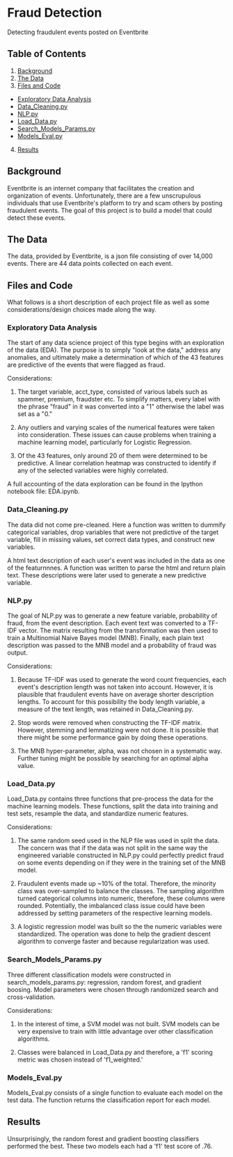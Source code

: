 # Fraud Detection
Detecting fraudulent events posted on Eventbrite
## Table of Contents
1. [Background](#background)
2. [The Data](#the-data)
3. [Files and Code](#files-and-code)
  * [Exploratory Data Analysis](#exploratory-data-analysis)
  * [Data_Cleaning.py](#data-cleaning)
  * [NLP.py](#nlp)
  * [Load_Data.py](#load-data)
  * [Search_Models_Params.py](#search-models-params)
  * [Models_Eval.py](#models-eval)
4. [Results](#results)

## Background 
Eventbrite is an internet company that facilitates the creation and organization of events.  Unfortunately, there are a few unscrupulous individuals that use Eventbrite's platform to try and scam others by posting fraudulent events.  The goal of this project is to build a model that could detect these events.

## The Data
The data, provided by Eventbrite, is a json file consisting of over 14,000 events.  There are 44 data points collected on each event. 

## Files and Code
What follows is a short description of each project file as well as some considerations/design choices made along the way.

### Exploratory Data Analysis
The start of any data science project of this type begins with an exploration of the data (EDA).  The purpose is to simply "look at the data," address any anomalies, and ultimately make a determination of which of the 43 features are predictive of the events that were flagged as fraud.

Considerations:

1.  The target variable, acct_type, consisted of various labels such as spammer, premium, fraudster etc.  To simplify matters, every label with the phrase "fraud" in it was converted into a "1" otherwise the label was set as a "0."

2.  Any outliers and varying scales of the numerical features were taken into consideration.  These issues can cause problems when training a machine learning model, particularly for Logistic Regression.

3.  Of the 43 features, only around 20 of them were determined to be predictive.  A linear correlation heatmap was constructed to identify if any of the selected variables were highly correlated.   

A full accounting of the data exploration can be found in the Ipython notebook file: EDA.ipynb.

### Data_Cleaning.py
The data did not come pre-cleaned.  Here a function was written to dummify categorical variables, drop variables that were not predictive of the target variable, fill in missing values, set correct data types, and construct new variables.  

A html text description of each user's event was included in the data as one of the featurnnnes.  A function was written to parse the html and return plain text.  These descriptions were later used to generate a new predictive variable.

### NLP.py
The goal of NLP.py was to generate a new feature variable, probability of fraud, from the event description.  Each event text was converted to a TF-IDF vector.  The matrix resulting from the transformation was then used to train a Multinomial Naive Bayes model (MNB).  Finally, each plain text description was passed to the MNB model and a probability of fraud was output.    

Considerations:

1.  Because TF-IDF was used to generate the word count frequencies, each event's description length was not taken into account.  However, it is plausible that fraudulent events have on average shorter description lengths.  To account for this possibility the body length variable, a measure of the text length, was retained in Data_Cleaning.py.

2.  Stop words were removed when constructing the TF-IDF matrix.  However, stemming and lemmatizing were not done.  It is possible that there might be some performance gain by doing these operations.

3.  The MNB hyper-parameter, alpha, was not chosen in a systematic way.  Further tuning might be possible by searching for an optimal alpha value.

### Load_Data.py
Load_Data.py contains three functions that pre-process the data for the machine learning models.  These functions, split the data into training and test sets, resample the data, and standardize numeric features.

Considerations:

1.    The same random seed used in the NLP file was used in split the data.  The concern was that if the data was not split in the same way the engineered variable constructed in NLP.py could perfectly predict fraud on some events depending on if they were in the training set of the MNB model.  

2.  Fraudulent events made up ~10% of the total.  Therefore, the minority class was over-sampled to balance the classes.  The sampling algorithm turned categorical columns into numeric, therefore, these columns were rounded.  Potentially, the imbalanced class issue could have been addressed by setting parameters of the respective learning models.

3.  A logistic regression model was built so the the numeric variables were standardized.  The operation was done to help the gradient descent algorithm to converge faster and because regularization was used.

### Search_Models_Params.py
Three different classification models were constructed in search_models_params.py: regression, random forest, and gradient boosing.  Model parameters were chosen through randomized search and cross-validation.  

Considerations:

1.  In the interest of time, a SVM model was not built.  SVM models can be very expensive to train with little advantage over other classification algorithms.

2.  Classes were balanced in Load_Data.py and therefore, a 'f1' scoring metric was chosen instead of 'f1_weighted.'  

### Models_Eval.py
Models_Eval.py consists of a single function to evaluate each model on the test data.  The function returns the classification report for each model.

## Results
Unsurprisingly, the random forest and gradient boosting classifiers performed the best.  These two models each had a 'f1' test score of .76.  
